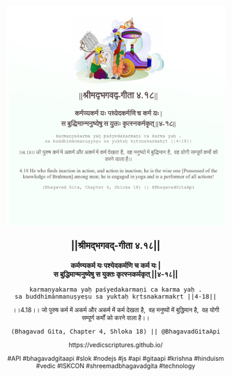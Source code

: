 <img src="../../asset/BG_4_18.png"/>
<center><h2>||श्रीमद्‍भगवद्‍-गीता ४.१८||</h2>
<h3>कर्मण्यकर्म यः पश्येदकर्मणि च कर्म यः |<br/>स बुद्धिमान्मनुष्येषु स युक्तः कृत्स्नकर्मकृत् ||४-१८||</h3>
<pre>karmaṇyakarma yaḥ paśyedakarmaṇi ca karma yaḥ .<br/>sa buddhimānmanuṣyeṣu sa yuktaḥ kṛtsnakarmakṛt ||4-18||</pre>
<p>।।4.18।। जो पुरुष कर्म में अकर्म और अकर्म में कर्म देखता है,  वह मनुष्यों में बुद्धिमान है,  वह योगी सम्पूर्ण कर्मों को करने वाला है।।</p>
<pre>(Bhagavad Gita, Chapter 4, Shloka 18) || @BhagavadGitaApi</pre><p>https://vedicscriptures.github.io/</p><p>#API #bhagavadgitaapi #slok #nodejs #js #api #gitaapi #krishna #hinduism #vedic #ISKCON #shreemadbhagavadgita #technology</p></center>